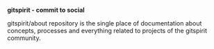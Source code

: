 **gitspirit - commit to social**

gitspirit/about repository is the single place of documentation about concepts, processes and everything related to projects of the gitspirit community.
